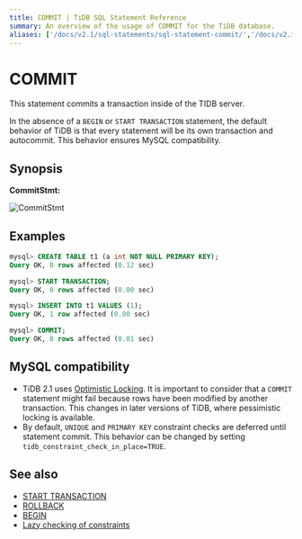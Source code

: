 ```yaml
---
title: COMMIT | TiDB SQL Statement Reference
summary: An overview of the usage of COMMIT for the TiDB database.
aliases: ['/docs/v2.1/sql-statements/sql-statement-commit/','/docs/v2.1/reference/sql/statements/commit/']
---
```


# COMMIT

This statement commits a transaction inside of the TIDB server.

In the absence of a `BEGIN` or `START TRANSACTION` statement, the default behavior of TiDB is that every statement will be its own transaction and autocommit. This behavior ensures MySQL compatibility.

## Synopsis

**CommitStmt:**

![CommitStmt](https://download.pingcap.com/images/docs/sqlgram/CommitStmt.png)

## Examples

```sql
mysql> CREATE TABLE t1 (a int NOT NULL PRIMARY KEY);
Query OK, 0 rows affected (0.12 sec)

mysql> START TRANSACTION;
Query OK, 0 rows affected (0.00 sec)

mysql> INSERT INTO t1 VALUES (1);
Query OK, 1 row affected (0.00 sec)

mysql> COMMIT;
Query OK, 0 rows affected (0.01 sec)
```

## MySQL compatibility

* TiDB 2.1 uses [Optimistic Locking](/optimistic-transaction.md). It is important to consider that a `COMMIT` statement might fail because rows have been modified by another transaction. This changes in later versions of TiDB, where pessimistic locking is available.
* By default, `UNIQUE` and `PRIMARY KEY` constraint checks are deferred until statement commit. This behavior can be changed by setting `tidb_constraint_check_in_place=TRUE`.

## See also

* [START TRANSACTION](/sql-statements/sql-statement-start-transaction.md)
* [ROLLBACK](/sql-statements/sql-statement-rollback.md)
* [BEGIN](/sql-statements/sql-statement-begin.md)
* [Lazy checking of constraints](/transaction-overview.md#lazy-check-of-constraints)
